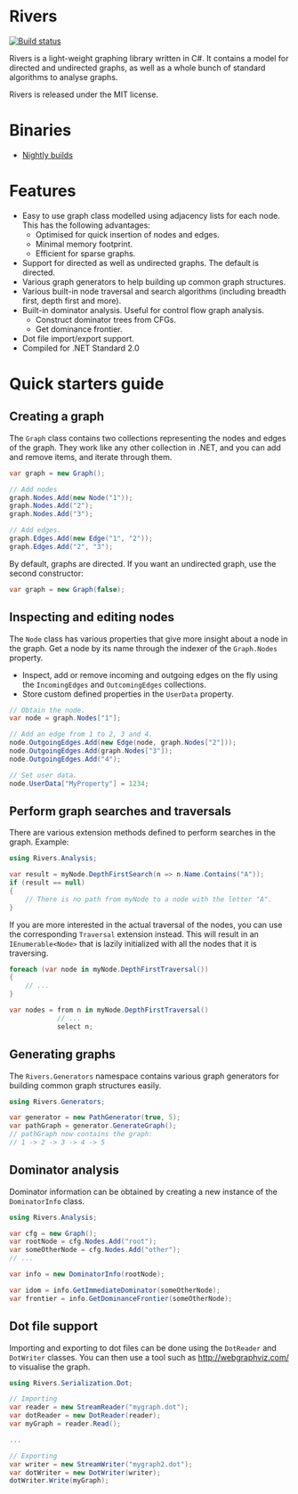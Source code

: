 Rivers
======
[![Build status](https://ci.appveyor.com/api/projects/status/yak3xv2e06jgcg92/branch/master?svg=true)](https://ci.appveyor.com/project/Washi1337/rivers)

Rivers is a light-weight graphing library written in C#. It contains a model for directed and undirected graphs, as well as a whole bunch of standard algorithms to analyse graphs.

Rivers is released under the MIT license.

Binaries
========
- [Nightly builds](https://ci.appveyor.com/project/Washi1337/rivers/build/artifacts)

Features
========
- Easy to use graph class modelled using adjacency lists for each node. This has the following advantages:
    - Optimised for quick insertion of nodes and edges.
    - Minimal memory footprint.
    - Efficient for sparse graphs.
- Support for directed as well as undirected graphs. The default is directed.
- Various graph generators to help building up common graph structures.
- Various built-in node traversal and search algorithms (including breadth first, depth first and more).
- Built-in dominator analysis. Useful for control flow graph analysis.
    - Construct dominator trees from CFGs.
    - Get dominance frontier.
- Dot file import/export support. 
- Compiled for .NET Standard 2.0


Quick starters guide
====================

Creating a graph
----------------

The `Graph` class contains two collections representing the nodes and edges of the graph. They work like any other collection in .NET, and you can add and remove items, and iterate through them.

```csharp
var graph = new Graph();

// Add nodes
graph.Nodes.Add(new Node("1"));
graph.Nodes.Add("2");
graph.Nodes.Add("3");

// Add edges.
graph.Edges.Add(new Edge("1", "2"));
graph.Edges.Add("2", "3");
```

By default, graphs are directed. If you want an undirected graph, use the second constructor:
```csharp
var graph = new Graph(false);
```

Inspecting and editing nodes
----------------------------
The `Node` class has various properties that give more insight about a node in the graph. Get a node by its name through the indexer of the `Graph.Nodes` property.
- Inspect, add or remove incoming and outgoing edges on the fly using the `IncomingEdges` and `OutcomingEdges` collections.
- Store custom defined properties in the `UserData` property.

```csharp
// Obtain the node.
var node = graph.Nodes["1"];

// Add an edge from 1 to 2, 3 and 4.
node.OutgoingEdges.Add(new Edge(node, graph.Nodes["2"]));
node.OutgoingEdges.Add(graph.Nodes["3"]);
node.OutgoingEdges.Add("4");

// Set user data.
node.UserData["MyProperty"] = 1234;
```

Perform graph searches and traversals
-------------------------------------
There are various extension methods defined to perform searches in the graph. Example:

```csharp
using Rivers.Analysis;

var result = myNode.DepthFirstSearch(n => n.Name.Contains("A"));
if (result == null) 
{
    // There is no path from myNode to a node with the letter "A".
}
```

If you are more interested in the actual traversal of the nodes, you can use the corresponding `Traversal` extension instead. This will result in an `IEnumerable<Node>` that is lazily initialized with all the nodes that it is traversing.

```csharp
foreach (var node in myNode.DepthFirstTraversal()) 
{
    // ...
}

var nodes = from n in myNode.DepthFirstTraversal()
            // ...
            select n;
```

Generating graphs
-----------------
The `Rivers.Generators` namespace contains various graph generators for building common graph structures easily.

```csharp
using Rivers.Generators;

var generator = new PathGenerator(true, 5);
var pathGraph = generator.GenerateGraph();
// pathGraph now contains the graph:
// 1 -> 2 -> 3 -> 4 -> 5
```

Dominator analysis
------------------
Dominator information can be obtained by creating a new instance of the `DominatorInfo` class.

```csharp
using Rivers.Analysis;

var cfg = new Graph();
var rootNode = cfg.Nodes.Add("root");
var someOtherNode = cfg.Nodes.Add("other");
// ...

var info = new DominatorInfo(rootNode);

var idom = info.GetImmediateDominator(someOtherNode);
var frontier = info.GetDominanceFrontier(someOtherNode);
```

Dot file support
----------------
Importing and exporting to dot files can be done using the `DotReader` and `DotWriter` classes. You can then use a tool such as http://webgraphviz.com/ to visualise the graph.

```csharp
using Rivers.Serialization.Dot;

// Importing
var reader = new StreamReader("mygraph.dot");
var dotReader = new DotReader(reader);
var myGraph = reader.Read();

...

// Exporting
var writer = new StreamWriter("mygraph2.dot");
var dotWriter = new DotWriter(writer);
dotWriter.Write(myGraph);
```
